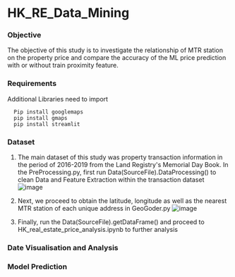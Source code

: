 # HK_RE_Data_Mining

### Objective
The objective of this study is to investigate the relationship of MTR station on the property price and compare the accuracy of the ML price prediction with or without train proximity feature. 

### Requirements
Additional Libraries need to import
```
  Pip install googlemaps
  pip install gmaps 
  pip install streamlit 
```
### Dataset 
1. The main dataset of this study was property transaction information in the period of 2016-2019 from the Land Registry's Memorial Day Book. In the PreProcessing.py, first run Data(SourceFile).DataProcessing() to clean Data and Feature Extraction within the transaction dataset 
![image](https://user-images.githubusercontent.com/100345585/229998462-a3dc2b57-9d08-47dd-a775-22ee591911db.png)
                
2.  Next, we proceed to obtain the latitude, longitude as well as the nearest MTR station of each unique address in GeoGoder.py 
![image](https://user-images.githubusercontent.com/100345585/230000180-369f0ac7-46b5-4772-a371-8200a9a87d8e.png)

3. Finally, run the Data(SourceFile).getDataFrame() and proceed to HK_real_estate_price_analysis.ipynb to further analysis 

### Date Visualisation and Analysis 

### Model Prediction 
